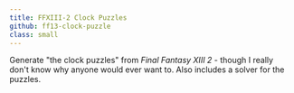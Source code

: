 ```yaml
---
title: FFXIII-2 Clock Puzzles
github: ff13-clock-puzzle
class: small
---
```


Generate "the clock puzzles" from *Final Fantasy XIII 2* - though I really don't know why anyone would ever want to.
Also includes a solver for the puzzles.
